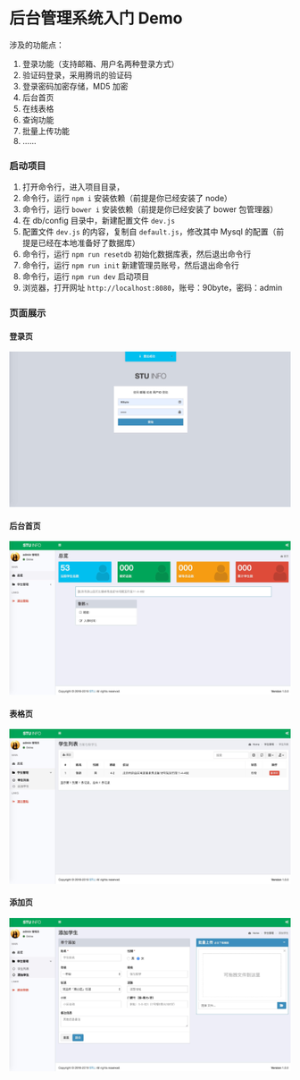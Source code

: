 # 后台管理系统入门 Demo

涉及的功能点：

1. 登录功能（支持邮箱、用户名两种登录方式）
2. 验证码登录，采用腾讯的验证码
3. 登录密码加密存储，MD5 加密
4. 后台首页
5. 在线表格
6. 查询功能
7. 批量上传功能
8. ......


### 启动项目
1. 打开命令行，进入项目目录，
2. 命令行，运行 `npm i` 安装依赖（前提是你已经安装了 node）
2. 命令行，运行 `bower i` 安装依赖（前提是你已经安装了 bower 包管理器）
2. 在 db/config 目录中，新建配置文件 `dev.js`
3. 配置文件 `dev.js` 的内容，复制自 `default.js`，修改其中 Mysql 的配置（前提是已经在本地准备好了数据库）
4. 命令行，运行 `npm run resetdb` 初始化数据库表，然后退出命令行
5. 命令行，运行 `npm run init` 新建管理员账号，然后退出命令行
6. 命令行，运行 `npm run dev` 启动项目
7. 浏览器，打开网址 `http://localhost:8080`，账号：90byte，密码：admin


### 页面展示

#### 登录页

![](./public/images/readme/login.jpg)

#### 后台首页

![](./public/images/readme/index.jpg)

#### 表格页

![](./public/images/readme/table.jpg)

#### 添加页

![](./public/images/readme/add.jpg)
